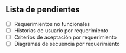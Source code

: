 ## Lista de pendientes

- [ ] Requerimientos no funcionales
- [ ] Historias de usuario por requerimiento
- [ ] Criterios de aceptación por requerimiento
- [ ] Diagramas de secuencia por requerimiento
